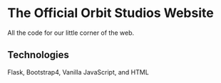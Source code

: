 # The Official Orbit Studios Website

All the code for our little corner of the web.

## Technologies

Flask, Bootstrap4, Vanilla JavaScript, and HTML